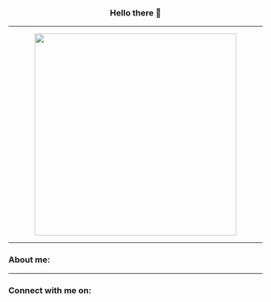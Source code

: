 <h3 align="center">Hello there 👋</h3>

---

<div id="header" align="center">
  <img src="https://37.media.tumblr.com/beb4213459e17195558741b1e4c1aef9/tumblr_n4fnwsiMb81s2wio8o1_500.gif" width="400"/>
</div>

---

### About me:

---

### Connect with me on: 

